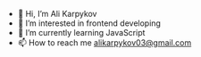 - 👋 Hi, I’m Ali Karpykov
- 👀 I’m interested in frontend developing
- 🌱 I’m currently learning JavaScript
- 📫 How to reach me alikarpykov03@gmail.com

<!---
alikarpykov/alikarpykov is a ✨ special ✨ repository because its `README.md` (this file) appears on your GitHub profile.
You can click the Preview link to take a look at your changes.
--->
